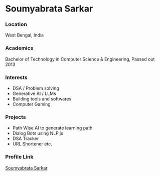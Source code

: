 # Soumyabrata Sarkar

### Location

West Bengal, India

### Academics

Bachelor of Technology in Computer Science & Engineering, Passed out 2013

### Interests

- DSA / Problem solving
- Generative AI / LLMs
- Building tools and softwares
- Computer Gaming

### Projects

- Path Wise AI to generate learning path
- Dialog Bots using NLP.js
- DSA Tracker
- URL Shortener etc.

### Profile Link

[Soumyabrata Sarkar](https://github.com/scode24)
